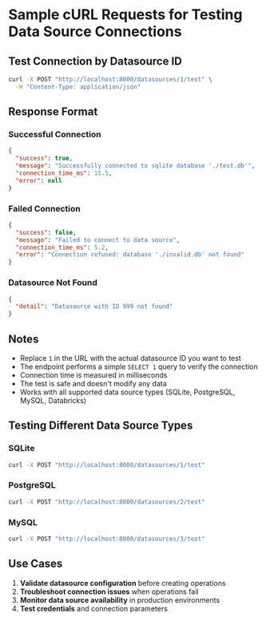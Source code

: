 # Sample cURL Requests for Testing Data Source Connections

## Test Connection by Datasource ID

```bash
curl -X POST "http://localhost:8000/datasources/1/test" \
  -H "Content-Type: application/json"
```

## Response Format

### Successful Connection
```json
{
  "success": true,
  "message": "Successfully connected to sqlite database './test.db'",
  "connection_time_ms": 15.5,
  "error": null
}
```

### Failed Connection
```json
{
  "success": false,
  "message": "Failed to connect to data source",
  "connection_time_ms": 5.2,
  "error": "Connection refused: database './invalid.db' not found"
}
```

### Datasource Not Found
```json
{
  "detail": "Datasource with ID 999 not found"
}
```

## Notes

- Replace `1` in the URL with the actual datasource ID you want to test
- The endpoint performs a simple `SELECT 1` query to verify the connection
- Connection time is measured in milliseconds
- The test is safe and doesn't modify any data
- Works with all supported data source types (SQLite, PostgreSQL, MySQL, Databricks)

## Testing Different Data Source Types

### SQLite
```bash
curl -X POST "http://localhost:8000/datasources/1/test"
```

### PostgreSQL
```bash
curl -X POST "http://localhost:8000/datasources/2/test"
```

### MySQL
```bash
curl -X POST "http://localhost:8000/datasources/3/test"
```

## Use Cases

1. **Validate datasource configuration** before creating operations
2. **Troubleshoot connection issues** when operations fail
3. **Monitor data source availability** in production environments
4. **Test credentials** and connection parameters 